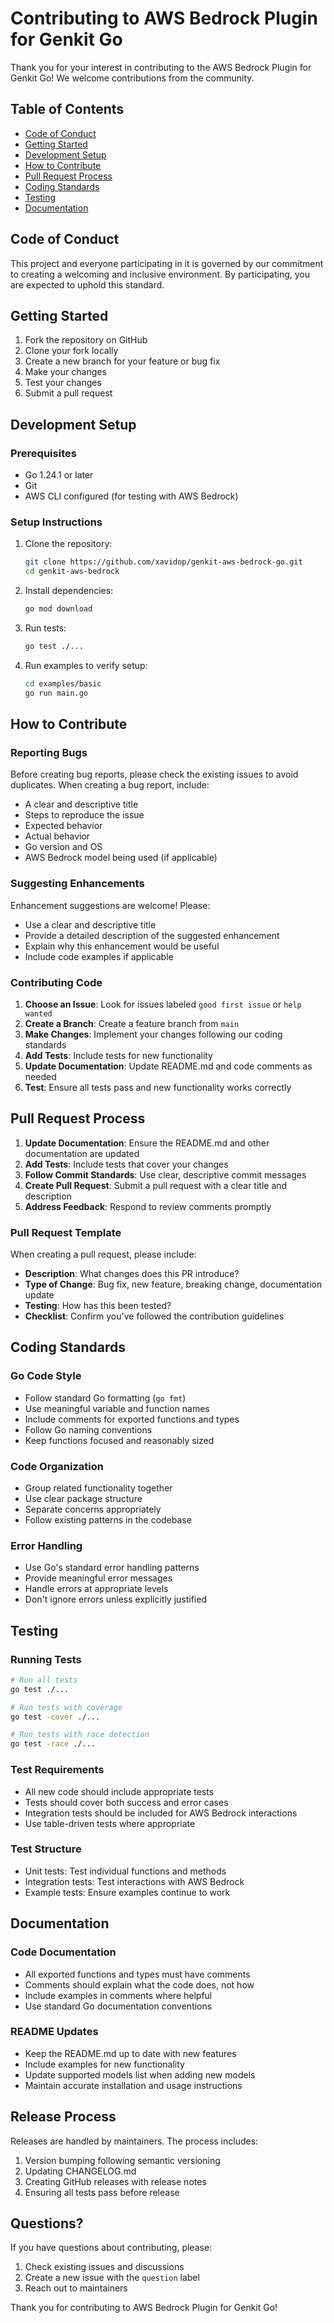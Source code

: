# Contributing to AWS Bedrock Plugin for Genkit Go

Thank you for your interest in contributing to the AWS Bedrock Plugin for Genkit Go! We welcome contributions from the community.

## Table of Contents

- [Code of Conduct](#code-of-conduct)
- [Getting Started](#getting-started)
- [Development Setup](#development-setup)
- [How to Contribute](#how-to-contribute)
- [Pull Request Process](#pull-request-process)
- [Coding Standards](#coding-standards)
- [Testing](#testing)
- [Documentation](#documentation)

## Code of Conduct

This project and everyone participating in it is governed by our commitment to creating a welcoming and inclusive environment. By participating, you are expected to uphold this standard.

## Getting Started

1. Fork the repository on GitHub
2. Clone your fork locally
3. Create a new branch for your feature or bug fix
4. Make your changes
5. Test your changes
6. Submit a pull request

## Development Setup

### Prerequisites

- Go 1.24.1 or later
- Git
- AWS CLI configured (for testing with AWS Bedrock)

### Setup Instructions

1. Clone the repository:
   ```bash
   git clone https://github.com/xavidop/genkit-aws-bedrock-go.git
   cd genkit-aws-bedrock
   ```

2. Install dependencies:
   ```bash
   go mod download
   ```

3. Run tests:
   ```bash
   go test ./...
   ```

4. Run examples to verify setup:
   ```bash
   cd examples/basic
   go run main.go
   ```

## How to Contribute

### Reporting Bugs

Before creating bug reports, please check the existing issues to avoid duplicates. When creating a bug report, include:

- A clear and descriptive title
- Steps to reproduce the issue
- Expected behavior
- Actual behavior
- Go version and OS
- AWS Bedrock model being used (if applicable)

### Suggesting Enhancements

Enhancement suggestions are welcome! Please:

- Use a clear and descriptive title
- Provide a detailed description of the suggested enhancement
- Explain why this enhancement would be useful
- Include code examples if applicable

### Contributing Code

1. **Choose an Issue**: Look for issues labeled `good first issue` or `help wanted`
2. **Create a Branch**: Create a feature branch from `main`
3. **Make Changes**: Implement your changes following our coding standards
4. **Add Tests**: Include tests for new functionality
5. **Update Documentation**: Update README.md and code comments as needed
6. **Test**: Ensure all tests pass and new functionality works correctly

## Pull Request Process

1. **Update Documentation**: Ensure the README.md and other documentation are updated
2. **Add Tests**: Include tests that cover your changes
3. **Follow Commit Standards**: Use clear, descriptive commit messages
4. **Create Pull Request**: Submit a pull request with a clear title and description
5. **Address Feedback**: Respond to review comments promptly

### Pull Request Template

When creating a pull request, please include:

- **Description**: What changes does this PR introduce?
- **Type of Change**: Bug fix, new feature, breaking change, documentation update
- **Testing**: How has this been tested?
- **Checklist**: Confirm you've followed the contribution guidelines

## Coding Standards

### Go Code Style

- Follow standard Go formatting (`go fmt`)
- Use meaningful variable and function names
- Include comments for exported functions and types
- Follow Go naming conventions
- Keep functions focused and reasonably sized

### Code Organization

- Group related functionality together
- Use clear package structure
- Separate concerns appropriately
- Follow existing patterns in the codebase

### Error Handling

- Use Go's standard error handling patterns
- Provide meaningful error messages
- Handle errors at appropriate levels
- Don't ignore errors unless explicitly justified

## Testing

### Running Tests

```bash
# Run all tests
go test ./...

# Run tests with coverage
go test -cover ./...

# Run tests with race detection
go test -race ./...
```

### Test Requirements

- All new code should include appropriate tests
- Tests should cover both success and error cases
- Integration tests should be included for AWS Bedrock interactions
- Use table-driven tests where appropriate

### Test Structure

- Unit tests: Test individual functions and methods
- Integration tests: Test interactions with AWS Bedrock
- Example tests: Ensure examples continue to work

## Documentation

### Code Documentation

- All exported functions and types must have comments
- Comments should explain what the code does, not how
- Include examples in comments where helpful
- Use standard Go documentation conventions

### README Updates

- Keep the README.md up to date with new features
- Include examples for new functionality
- Update supported models list when adding new models
- Maintain accurate installation and usage instructions

## Release Process

Releases are handled by maintainers. The process includes:

1. Version bumping following semantic versioning
2. Updating CHANGELOG.md
3. Creating GitHub releases with release notes
4. Ensuring all tests pass before release

## Questions?

If you have questions about contributing, please:

1. Check existing issues and discussions
2. Create a new issue with the `question` label
3. Reach out to maintainers

Thank you for contributing to AWS Bedrock Plugin for Genkit Go!
